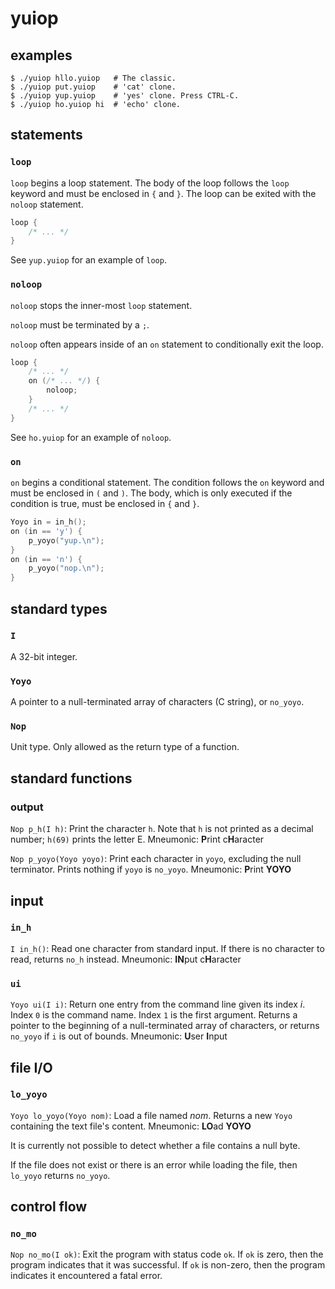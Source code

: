# yuiop

## examples

    $ ./yuiop hllo.yuiop   # The classic.
    $ ./yuiop put.yuiop    # 'cat' clone.
    $ ./yuiop yup.yuiop    # 'yes' clone. Press CTRL-C.
    $ ./yuiop ho.yuiop hi  # 'echo' clone.

## statements

### `loop`

`loop` begins a loop statement. The body of the loop
follows the `loop` keyword and must be enclosed in `{` and
`}`. The loop can be exited with the `noloop` statement.

```c
loop {
    /* ... */
}
```

See `yup.yuiop` for an example of `loop`.

### `noloop`

`noloop` stops the inner-most `loop` statement.

`noloop` must be terminated by a `;`.

`noloop` often appears inside of an `on` statement to
conditionally exit the loop.

```c
loop {
    /* ... */
    on (/* ... */) {
        noloop;
    }
    /* ... */
}
```

See `ho.yuiop` for an example of `noloop`.

### `on`

`on` begins a conditional statement. The condition follows
the `on` keyword and must be enclosed in `(` and `)`. The
body, which is only executed if the condition is true, must
be enclosed in `{` and `}`.

```c
Yoyo in = in_h();
on (in == 'y') {
    p_yoyo("yup.\n");
}
on (in == 'n') {
    p_yoyo("nop.\n");
}
```

## standard types

### `I`

A 32-bit integer.

### `Yoyo`

A pointer to a null-terminated array of characters (C
string), or `no_yoyo`.

### `Nop`

Unit type. Only allowed as the return type of a function.

## standard functions

### output

`Nop p_h(I h)`: Print the character `h`. Note that `h` is
not printed as a decimal number; `h(69)` prints the letter
E.
Mneumonic: **P**rint c**H**aracter

`Nop p_yoyo(Yoyo yoyo)`: Print each character in `yoyo`, excluding the
null terminator. Prints nothing if `yoyo` is `no_yoyo`.
Mneumonic: **P**rint **YOYO**

## input

### `in_h`

`I in_h()`: Read one character from standard input. If there
is no character to read, returns `no_h` instead.
Mneumonic: **IN**put c**H**aracter

### `ui`

`Yoyo ui(I i)`: Return one entry from the command line given
its index *i*. Index `0` is the command name. Index `1` is
the first argument. Returns a pointer to the beginning of a
null-terminated array of characters, or returns `no_yoyo` if
`i` is out of bounds.
Mneumonic: **U**ser **I**nput

## file I/O

### `lo_yoyo`

`Yoyo lo_yoyo(Yoyo nom)`: Load a file named *nom*. Returns a
new `Yoyo` containing the text file's content.
Mneumonic: **LO**ad **YOYO**

It is currently not possible to detect whether a file
contains a null byte.

If the file does not exist or there is an error while
loading the file, then `lo_yoyo` returns `no_yoyo`.

## control flow

### `no_mo`

`Nop no_mo(I ok)`: Exit the program with status code `ok`.
If `ok` is zero, then the program indicates that it was
successful. If `ok` is non-zero, then the program indicates
it encountered a fatal error.
